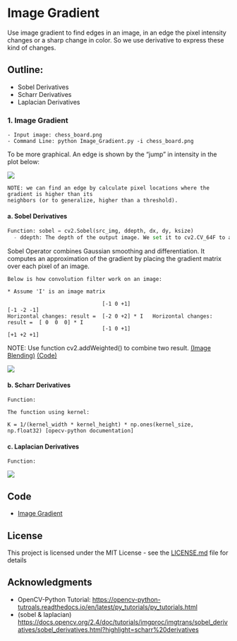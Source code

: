 # Image Gradient
Use image gradient to find edges in an image, in an edge the pixel intensity changes or a sharp change in color. So we use derivative to express these kind of changes.

## Outline:
- Sobel Derivatives 
- Scharr Derivatives
- Laplacian Derivatives

### 1. Image Gradient
```
- Input image: chess_board.png
- Command Line: python Image_Gradient.py -i chess_board.png
```
To be more graphical. An edge is shown by the “jump” in intensity in the plot below:

![](README_IMG/conv_filter.gif)

```
NOTE: we can find an edge by calculate pixel locations where the gradient is higher than its 
neighbors (or to generalize, higher than a threshold).
```
#### a. Sobel Derivatives 
```python
Function: sobel = cv2.Sobel(src_img, ddepth, dx, dy, ksize)
  - ddepth: The depth of the output image. We set it to cv2.CV_64F to avoid overflow.
```

Sobel Operator combines Gaussian smoothing and differentiation. It computes an approximation of the gradient by placing the gradient matrix over each pixel of an image. 

```
Below is how convolution filter work on an image:

* Assume 'I' is an image matrix

                              [-1 0 +1]                                     [-1 -2 -1]
Horizontal changes: result =  [-2 0 +2] * I   Horizontal changes: result =  [ 0  0  0] * I  
                              [-1 0 +1]                                     [+1 +2 +1]
```

NOTE: Use function cv2.addWeighted() to combine two result. [(Image Blending)](https://github.com/Hank-Tsou/Computer-Vision-OpenCV-Python/tree/master/tutorials/Core_Operation) [(Code)](https://github.com/Hank-Tsou/Computer-Vision-OpenCV-Python/blob/master/tutorials/Core_Operation/image_blending.py)

![](README_IMG/conv_filter.gif)

#### b. Scharr Derivatives
```
Function: 
```
```
The function using kernel:

K = 1/(kernel_width * kernel_height) * np.ones(kernel_size, np.float32) [opecv-python documentation]
```
#### c. Laplacian Derivatives
```
Function: 
```
![](README_IMG/Gaussian_filter.png)






## Code
- [Image Gradient](https://github.com/Hank-Tsou/Computer-Vision-OpenCV-Python/blob/master/tutorials/Image_Processing/5_Image_Gradient/Image_Gradient.py)

## License

This project is licensed under the MIT License - see the [LICENSE.md](LICENSE.md) file for details

## Acknowledgments

* OpenCV-Python Tutorial: https://opencv-python-tutroals.readthedocs.io/en/latest/py_tutorials/py_tutorials.html
* (sobel & laplacian) https://docs.opencv.org/2.4/doc/tutorials/imgproc/imgtrans/sobel_derivatives/sobel_derivatives.html?highlight=scharr%20derivatives
